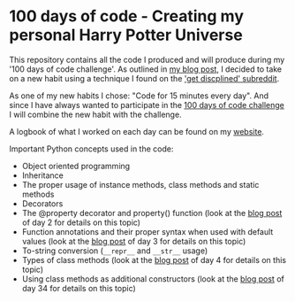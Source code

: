 # 100 days of code - Creating my personal Harry Potter Universe

This repository contains all the code I produced and will produce during my '100 days of code challenge'. As outlined in [my blog post](http://www.alpopkes.com/posts/2018/07/blog-post-1), I decided to take on a new habit using a technique I found on the ['get discplined' subreddit](https://www.reddit.com/r/getdisciplined/comments/1x99m6/im_a_piece_of_shit_no_more_games_no_more_lies_no/cf9dz72/).

As one of my new habits I chose: "Code for 15 minutes every day". And since I have always wanted to participate in the [100 days of code challenge](https://pybit.es/special-100days.html) I will combine the new habit with the challenge.

A logbook of what I worked on each day can be found on my [website](http://www.alpopkes.com/posts/2018/07/blog-post-1).

Important Python concepts used in the code:
- Object oriented programming
- Inheritance
- The proper usage of instance methods, class methods and static methods
- Decorators
- The @property decorator and property() function (look at the [blog post](http://www.alpopkes.com/posts/2018/07/blog-post-1) of day 2 for details on this topic)
- Function annotations and their proper syntax when used with default values (look at the [blog post](http://www.alpopkes.com/posts/2018/07/blog-post-1) of day 3 for details on this topic)
- To-string conversion (```__repr__``` and ```__str__``` usage)
- Types of class methods (look at the [blog post](http://www.alpopkes.com/posts/2018/07/blog-post-1) of day 4 for details on this topic)
- Using class methods as additional constructors (look at the [blog post](http://www.alpopkes.com/posts/2018/07/blog-post-1) of day 34 for details on this topic)
